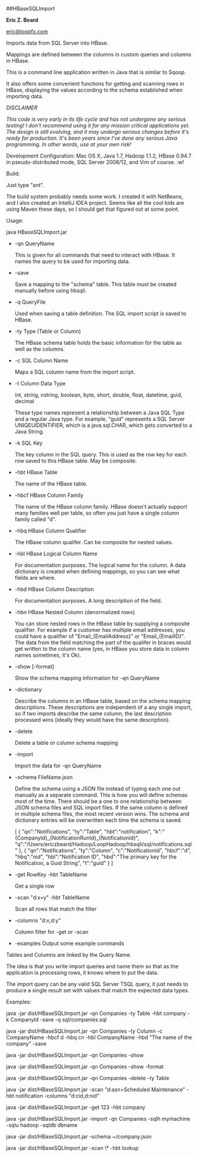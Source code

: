 ##HBaseSQLImport

**Eric Z. Beard**

<eric@loopfx.com>

Imports data from SQL Server into HBase.

Mappings are defined between the columns in custom queries and columns in HBase.  

This is a command line application written in Java that is similar to Sqoop.

It also offers some convenient functions for getting and scanning rows in HBase, displaying the values according to the schema established when importing data. 

*DISCLAIMER*

*This code is very early in its life cycle and has not undergone any serious testing!  I don't recommend using it for any mission critical applications yet.  The design is still evolving, and it may undergo serious changes before it's ready for production.  It's been years since I've done any serious Java programming.  In other words, use at your own risk!*

Development Configuration: Mac OS X, Java 1.7, Hadoop 1.1.2, HBase 0.94.7 in pseudo-distributed mode, SQL Server 2008/12, and Vim of course.  :w!

Build:

Just type "ant".

The build system probably needs some work.  I created it with NetBeans, and I also created an IntelliJ IDEA project.  Seems like all the cool kids are using Maven these days, so I should get that figured out at some point.

Usage:

java HBaseSQLImport.jar
*	-qn	QueryName
	
	This is given for all commands that need to interact with HBase.  It names the query to be used for importing data.

*	-save

	Save a mapping to the "schema" table.  This table must be created manually before using hbsqli.

*	-q	QueryFile

	Used when saving a table definition.  The SQL import script is saved to HBase.

*	-ty	Type (Table or Column)

	The HBase schema table holds the basic information for the table as well as the columns.
	
*	-c	SQL Column Name

	Maps a SQL column name from the import script.

*	-t	Column Data Type

	int, string, nstring, boolean, byte, short, double, float, datetime, guid, decimal
	
	These type names represent a relationship between a Java SQL Type and a regular Java type.  For example, "guid" represents a SQL Server UNIQEUIDENTIFIER, which is a java.sql.CHAR, which gets converted to a Java String.
	
*	-k	SQL Key

	The key column in the SQL query. This is used as the row key for each row saved to this HBase table.  May be composite.
	
*	-hbt	HBase Table

	The name of the HBase table.
	
*	-hbcf	HBase Column Family

	The name of the HBase column family.  HBase doesn't actually support many families well per table, so often you just have a single column family called "d".
	
*	-hbq	HBase Column Qualifier

	The HBase column qualifer.  Can be composite for nested values.
		
*	-hbl	HBase Logical Column Name

	For documentation purposes.  The logical name for the column.  A data dictionary is created when defining mappings, so you can see what fields are where.
	
*	-hbd	HBase Column Description

	For documentation purposes.  A long description of the field.
	
*	-hbn	HBase Nested Column (denormalized rows)

	You can store nested rows in the HBase table by supplying a composite qualifier.  For example if a customer has multiple email addresses, you could have a qualifier of "Email\_{EmailAddress}" or "Email\_{EmailID}".  The data from the field matching the part of the qualifer in braces would get written to the column name (yes, in HBase you store data in column names sometimes, it's Ok).
	
*	-show [-format]

	Show the schema mapping information for -qn QueryName
	
*	-dictionary

	Describe the columns in an HBase table, based on the schema mapping descriptions.  These descriptions are independent of a any single import, so if two imports describe the same column, the last description processed wins (ideally they would have the same description).
	
*	-delete

	Delete a table or column schema mapping
	
*	-import

	Import the data for -qn QueryName
	
*	-schema FileName.json

	Define the schema using a JSON file instead of typing each one out manually as a separate command.  This is how you will define schemas most of the time.  There should be a one to one relationship between JSON schema files and SQL import files.  If the same column is defined in multiple schema files, the most recent version wins.  The schema and dictionary entries will be overwritten each time the schema is saved.
	
    [
    { 
	    "qn":"Notifications", 
	    "ty":"Table", 
	    "hbt":"notification", 
	    "k":"{CompanyId}\_{NotificationRunId}\_{NotificationId}", 
	    "q":"/Users/ericzbeard/Hadoop/LoopHadoop/hbsqli/sql/notifications.sql"
    }, 
    {
	    "qn":"Notifications", 
	    "ty":"Column", 
	    "c":"NotificationId", 
	    "hbcf":"d", 
	    "hbq":"nid", 
	    "hbl":"Notification ID", 
	    "hbd":"The primary key for the Notification, a Guid String", 
	    "t":"guid"
    }
    ]

*	-get RowKey -hbt TableName
		
	Get a single row

*	-scan "d:x=y" -hbt TableName
		
	Scan all rows that match the filter

*	-columns "d:x,d:y"
	
	Column filter for -get or -scan

*	-examples Output some example commands

Tables and Columns are linked by the Query Name.

The idea is that you write import queries and name them so that as the application is processing rows, it knows where to put the data.

The import query can be any valid SQL Server TSQL query, it just needs to produce a single result set with values that match the expected data types.

Examples:

java -jar dist/HBaseSQLImport.jar -qn Companies -ty Table -hbt company -k CompanyId -save -q sql/companies.sql 

java -jar dist/HBaseSQLImport.jar -qn Companies -ty Column -c CompanyName -hbcf d -hbq cn -hbl CompanyName -hbd "The name of the company" -save

java -jar dist/HBaseSQLImport.jar -qn Companies -show

java -jar dist/HBaseSQLImport.jar -qn Companies -show -format

java -jar dist/HBaseSQLImport.jar -qn Companies -delete -ty Table

java -jar dist/HBaseSQLImport.jar -scan "d:asn=Scheduled Maintenance" -hbt notification -columns "d:cid,d:nid"

java -jar dist/HBaseSQLImport.jar -get 123 -hbt company

java -jar dist/HBaseSQLImport.jar -import -qn Companies -sqlh mymachine -sqlu hadoop -sqldb dbname

java -jar dist/HBaseSQLImport.jar -schema ~/company.json

java -jar dist/HBaseSQLImport.jar -scan \\* -hbt lookup




